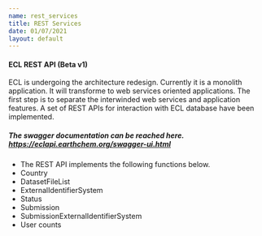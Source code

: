 ```yaml
---
name: rest_services
title: REST Services 
date: 01/07/2021
layout: default
---
```


#### ECL REST API (Beta v1)
ECL is undergoing the architecture redesign. Currently it is a monolith application. It will transforme to web services oriented applications. 
The first step is to separate the interwinded web services and application features. A set of REST APIs for interaction with ECL database have been implemented. 

##### The swagger documentation can be reached here. https://eclapi.earthchem.org/swagger-ui.html

 * The REST API implements the following functions below.
  * Country
  * DatasetFileList
  * ExternalIdentifierSystem
  * Status
  * Submission
  * SubmissionExternalIdentifierSystem
  * User counts
